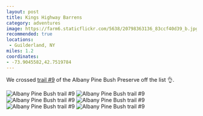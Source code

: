 ```yaml
---
layout: post
title: Kings Highway Barrens
category: adventures
image: https://farm6.staticflickr.com/5638/20798363136_83ccf40d39_b.jpg
recommended: true
locations:
 - Guilderland, NY
miles: 1.2
coordinates:
- -73.9045582,42.7519784
---
```


We crossed [trail #9](http://www.albanypinebush.org/recreation-center/trails-maps-and-conditions) of the Albany Pine Bush Preserve off the list :ok_hand:.

<div class="photos">
<img src="https://farm1.staticflickr.com/734/20636671878_ca5c87bcc4_b.jpg" alt="Albany Pine Bush trail #9">
<img src="https://farm6.staticflickr.com/5638/20798363136_83ccf40d39_b.jpg" alt="Albany Pine Bush trail #9">
<img src="https://farm6.staticflickr.com/5697/20798363166_fb678c710b_b.jpg" class="img-tall" alt="Albany Pine Bush trail #9">
<img src="https://farm1.staticflickr.com/767/20202036194_11fa0e49bd_b.jpg" class="img-wide" alt="Albany Pine Bush trail #9">
<img src="https://farm1.staticflickr.com/591/20824645025_372029e8a2_b.jpg" class="img-wide" alt="Albany Pine Bush trail #9">
<img src="https://farm6.staticflickr.com/5657/20202056394_ccd71d0d56_b.jpg" class="img-tall" alt="Albany Pine Bush trail #9">
</div>

